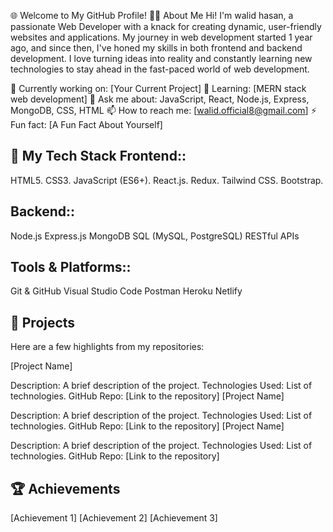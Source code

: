 🌐 Welcome to My GitHub Profile!
👨‍💻 About Me
Hi! I'm walid hasan, a passionate Web Developer with a knack for creating dynamic, user-friendly websites and applications. My journey in web development started 1 year ago, and since then, I've honed my skills in both frontend and backend development. I love turning ideas into reality and constantly learning new technologies to stay ahead in the fast-paced world of web development.

🔭 Currently working on: [Your Current Project]
🌱 Learning: [MERN stack web development]
💬 Ask me about: JavaScript, React, Node.js, Express, MongoDB, CSS, HTML
📫 How to reach me: [walid.official8@gmail.com]
⚡ Fun fact: [A Fun Fact About Yourself]

🚀 My Tech Stack
Frontend::
-------
HTML5.
CSS3.
JavaScript (ES6+).
React.js.
Redux.
Tailwind CSS.
Bootstrap.

Backend::
-------
Node.js
Express.js
MongoDB
SQL (MySQL, PostgreSQL)
RESTful APIs

Tools & Platforms::
----------------
Git & GitHub
Visual Studio Code
Postman
Heroku
Netlify

📂 Projects
----------
Here are a few highlights from my repositories:

[Project Name]

Description: A brief description of the project.
Technologies Used: List of technologies.
GitHub Repo: [Link to the repository]
[Project Name]

Description: A brief description of the project.
Technologies Used: List of technologies.
GitHub Repo: [Link to the repository]
[Project Name]

Description: A brief description of the project.
Technologies Used: List of technologies.
GitHub Repo: [Link to the repository]

🏆 Achievements
--------------
[Achievement 1]
[Achievement 2]
[Achievement 3]

<!---
walid-official/walid-official is a ✨ special ✨ repository because its `README.md` (this file) appears on your GitHub profile.
You can click the Preview link to take a look at your changes.
--->
